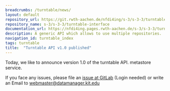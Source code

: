 ```yaml
---
breadcrumbs: /turntable/news/
layout: default
repository_url: https://git.rwth-aachen.de/nfdi4ing/s-3/s-3-3/turntable-interface
repository_name: s-3/s-3-3/turntable-interface
documentation_url: https://nfdi4ing.pages.rwth-aachen.de/s-3/s-3-3/turntable-interface/
description: A generic API which allows to use multiple repositories.
navigation_id: turntable_index
tags: turntable
title:  "Turntable API v1.0 published"
---
```


Today, we like to announce version 1.0 of the turntable API. metastore service. 

If you face any issues, please file an [issue at GitLab](https://git.rwth-aachen.de/nfdi4ing/s-3/s-3-3/turntable-interface/-/issues) (Login needed) 
or write an Email to webmaster@datamanager.kit.edu
